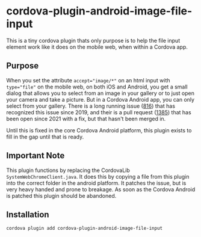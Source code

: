 # cordova-plugin-android-image-file-input

This is a tiny cordova plugin thats only purpose is to help the file input
element work like it does on the mobile web, when within a Cordova app.

## Purpose

When you set the attribute `accept="image/*"` on an html input with `type="file"` on
the mobile web, on both iOS and Android, you get a small dialog that allows you to
select from an image in your gallery or to just open your camera and take a picture. But in a Cordova Android app, you can only select from your gallery. There
is a long running issue
([816](https://github.com/apache/cordova-android/issues/816)) that has recognized
this issue since 2019, and their is a pull request
([1385](https://github.com/apache/cordova-android/pull/1385)) that has been open
since 2021 with a fix, but that hasn't been merged in.

Until this is fixed in the core Cordova Android platform, this plugin exists
to fill in the gap until that is ready.

## Important Note

This plugin functions by replacing the CordovaLib `SystemWebChromeClient.java`.
It does this by copying a file from this plugin into the correct folder in the
android platform. It patches the issue, but is very heavy handed and prone to
breakage. As soon as the Cordova Android is patched this plugin should be
abandoned.

## Installation

```sh
cordova plugin add cordova-plugin-android-image-file-input
```
